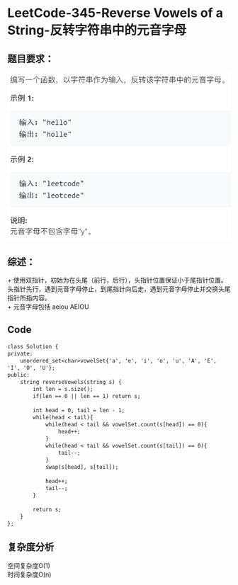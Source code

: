 # LeetCode-345-Reverse Vowels of a String-反转字符串中的元音字母

## 题目要求：
![avatar](https://github.com/JakeChanFangZiyuan20/MyLeetCode/blob/master/img/345.png)

## 综述：  
\+ 使用双指针，初始为在头尾（前行，后行），头指针位置保证小于尾指针位置。头指针先行，遇到元音字母停止，到尾指针向后走，遇到元音字母停止并交换头尾指针所指内容。  
\+ 元音字母包括 aeiou AEIOU  

## Code
```
class Solution {
private:
    unordered_set<char>vowelSet{'a', 'e', 'i', 'o', 'u', 'A', 'E', 'I', 'O', 'U'};
public:
    string reverseVowels(string s) {
        int len = s.size();
        if(len == 0 || len == 1) return s;

        int head = 0, tail = len - 1;
        while(head < tail){
            while(head < tail && vowelSet.count(s[head]) == 0){
                head++;
            }
            while(head < tail && vowelSet.count(s[tail]) == 0){
                tail--;
            }
            swap(s[head], s[tail]);

            head++;
            tail--;
        }

        return s;
    }
};
```


## 复杂度分析
空间复杂度O(1)  
时间复杂度O(n)


